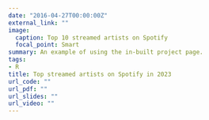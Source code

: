 ```yaml
---
date: "2016-04-27T00:00:00Z"
external_link: ""
image:
  caption: Top 10 streamed artists on Spotify
  focal_point: Smart
summary: An example of using the in-built project page.
tags:
- R
title: Top streamed artists on Spotify in 2023
url_code: ""
url_pdf: ""
url_slides: ""
url_video: ""
---
```


